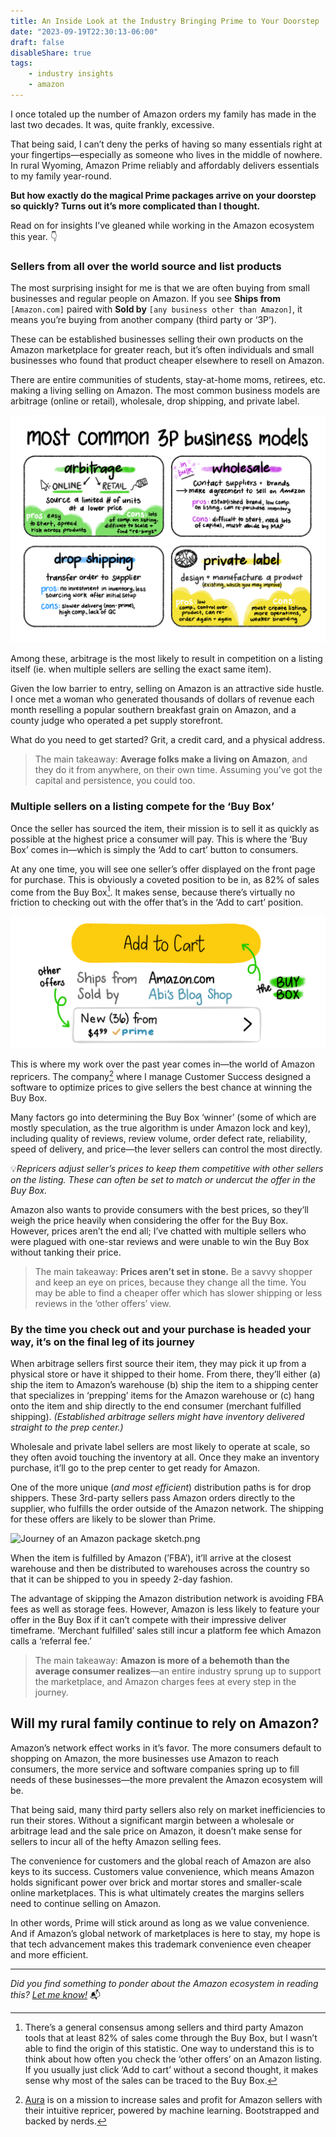 ```yaml
---
title: An Inside Look at the Industry Bringing Prime to Your Doorstep
date: "2023-09-19T22:30:13-06:00"
draft: false
disableShare: true
tags:
    - industry insights
    - amazon
---
```


I once totaled up the number of Amazon orders my family has made in the last two decades. It was, quite frankly, excessive.

That being said, I can’t deny the perks of having so many essentials right at your fingertips—especially as someone who lives in the middle of nowhere. In rural Wyoming, Amazon Prime reliably and affordably delivers essentials to my family year-round.

**But how exactly do the magical Prime packages arrive on your doorstep so quickly? Turns out it’s more complicated than I thought.**

Read on for insights I’ve gleaned while working in the Amazon ecosystem this year. 👇 

### **Sellers from all over the world source and list products**

The most surprising insight for me is that we are often buying from small businesses and regular people on Amazon. If you see **Ships from** `[Amazon.com]` paired with **Sold by** `[any business other than Amazon]`, it means you’re buying from another company (third party or ‘3P’).

These can be established businesses selling their own products on the Amazon marketplace for greater reach, but it’s often individuals and small businesses who found that product cheaper elsewhere to resell on Amazon.

There are entire communities of students, stay-at-home moms, retirees, etc. making a living selling on Amazon. The most common business models are arbitrage (online or retail), wholesale, drop shipping, and private label.

![Most common 3P Business Models Sketch.png](1+.png)

Among these, arbitrage is the most likely to result in competition on a listing itself (ie. when multiple sellers are selling the exact same item).

Given the low barrier to entry, selling on Amazon is an attractive side hustle. I once met a woman who generated thousands of dollars of revenue each month reselling a popular southern breakfast grain on Amazon, and a county judge who operated a pet supply storefront.

What do you need to get started? Grit, a credit card, and a physical address.

> The main takeaway: **Average folks make a living on Amazon**, and they do it from anywhere, on their own time. Assuming you’ve got the capital and persistence, you could too.
> 

### **Multiple sellers on a listing compete for the ‘Buy Box’**

Once the seller has sourced the item, their mission is to sell it as quickly as possible at the highest price a consumer will pay. This is where the ‘Buy Box’ comes in—which is simply the ‘Add to cart’ button to consumers.

At any one time, you will see one seller’s offer displayed on the front page for purchase. This is obviously a coveted position to be in, as 82% of sales come from the Buy Box[^1]. It makes sense, because there’s virtually no friction to checking out with the offer that’s in the ‘Add to cart’ position.

![Buy Box Sketch.png](2.png)

This is where my work over the past year comes in—the world of Amazon repricers. The company[^2] where I manage Customer Success designed a software to optimize prices to give sellers the best chance at winning the Buy Box. 

Many factors go into determining the Buy Box ‘winner’ (some of which are mostly speculation, as the true algorithm is under Amazon lock and key), including quality of reviews, review volume, order defect rate, reliability, speed of delivery, and price—the lever sellers can control the most directly. 

💡*Repricers adjust seller’s prices to keep them competitive with other sellers on the listing. These can often be set to match or undercut the offer in the Buy Box.*

Amazon also wants to provide consumers with the best prices, so they’ll weigh the price heavily when considering the offer for the Buy Box. However, prices aren’t the end all; I’ve chatted with multiple sellers who were plagued with one-star reviews and were unable to win the Buy Box without tanking their price.

> The main takeaway: **Prices aren’t set in stone.** Be a savvy shopper and keep an eye on prices, because they change all the time. You may be able to find a cheaper offer which has slower shipping or less reviews in the ‘other offers’ view.
> 

### **By the time you check out and your purchase is headed your way, it’s on the final leg of its journey**

When arbitrage sellers first source their item, they may pick it up from a physical store or have it shipped to their home. From there, they’ll either (a) ship the item to Amazon’s warehouse (b) ship the item to a shipping center that specializes in ‘prepping’ items for the Amazon warehouse or (c) hang onto the item and ship directly to the end consumer (merchant fulfilled shipping). *(Established arbitrage sellers might have inventory delivered straight to the prep center.)*

Wholesale and private label sellers are most likely to operate at scale, so they often avoid touching the inventory at all. Once they make an inventory purchase, it’ll go to the prep center to get ready for Amazon.

One of the more unique (*and most efficient*) distribution paths is for drop shippers. These 3rd-party sellers pass Amazon orders directly to the supplier, who fulfills the order outside of the Amazon network. The shipping for these offers are likely to be slower than Prime.

![Journey of an Amazon package sketch.png](3.png)

When the item is fulfilled by Amazon (’FBA’), it’ll arrive at the closest warehouse and then be distributed to warehouses across the country so that it can be shipped to you in speedy 2-day fashion. 

The advantage of skipping the Amazon distribution network is avoiding FBA fees as well as storage fees. However, Amazon is less likely to feature your offer in the Buy Box if it can’t compete with their impressive deliver timeframe. ‘Merchant fulfilled’ sales still incur a platform fee which Amazon calls a ‘referral fee.’

> The main takeaway: **Amazon is more of a behemoth than the average consumer realizes**—an entire industry sprung up to support the marketplace, and Amazon charges fees at every step in the journey.
> 

## Will my rural family continue to rely on Amazon?

Amazon’s network effect works in it’s favor. The more consumers default to shopping on Amazon, the more businesses use Amazon to reach consumers, the more service and software companies spring up to fill needs of these businesses—the more prevalent the Amazon ecosystem will be. 

That being said, many third party sellers also rely on market inefficiencies to run their stores. Without a significant margin between a wholesale or arbitrage lead and the sale price on Amazon, it doesn’t make sense for sellers to incur all of the hefty Amazon selling fees.

The convenience for customers and the global reach of Amazon are also keys to its success. Customers value convenience, which means Amazon holds significant power over brick and mortar stores and smaller-scale online marketplaces. This is what ultimately creates the margins sellers need to continue selling on Amazon.

In other words, Prime will stick around as long as we value convenience. And if Amazon’s global network of marketplaces is here to stay, my hope is that tech advancement makes this trademark convenience even cheaper and more efficient. 

---
*Did you find something to ponder about the Amazon ecosystem in reading this?*
*[Let me know!](https://twitter.com/messages/compose?recipient_id=2381079666)* 📬

[^1]: There’s a general consensus among sellers and third party Amazon tools that at least 82% of sales come through the Buy Box, but I wasn’t able to find the origin of this statistic. One way to understand this is to think about how often you check the ‘other offers’ on an Amazon listing. If you usually just click ‘Add to cart’ without a second thought, it makes sense why most of the sales can be traced to the Buy Box.

[^2]: [Aura](https://goaura.com/one) is on a mission to increase sales and profit for Amazon sellers with their intuitive repricer, powered by machine learning. Bootstrapped and backed by nerds.
